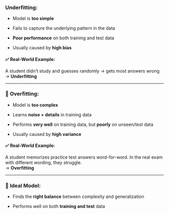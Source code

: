 ### **Underfitting:**

- Model is **too simple**
    
- Fails to capture the underlying pattern in the data
    
- **Poor performance** on both training and test data
    
- Usually caused by **high bias**
    

#### ✅ Real-World Example:

A student didn’t study and guesses randomly → gets most answers wrong  
→ **Underfitting**

---

### 📌 **Overfitting:**

- Model is **too complex**
    
- Learns **noise + details** in training data
    
- Performs **very well** on training data, but **poorly** on unseen/test data
    
- Usually caused by **high variance**
    

#### ✅ Real-World Example:

A student memorizes practice test answers word-for-word. In the real exam with different wording, they struggle.  
→ **Overfitting**

---

### 🎯 **Ideal Model:**

- Finds the **right balance** between complexity and generalization
    
- Performs well on both **training and test** data